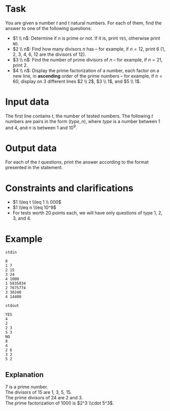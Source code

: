 # Task

You are given a number $t$ and $t$ natural numbers. For each of them, find the answer to one of the following questions:

* $1 \\ n$: Determine if $n$ is prime or not. If it is, print `YES`, otherwise print `NO`.
* $2 \\ n$: Find how many divisors $n$ has – for example, if $n = 12$, print $6$ ($1$, $2$, $3$, $4$, $6$, $12$ are the divisors of $12$).
* $3 \\ n$: Find the number of prime divisors of $n$ – for example, if $n = 21$, print $2$.
* $4 \\ n$: Display the prime factorization of a number, each factor on a new line, in **ascending** order of the prime numbers – for example, if $n = 60$, display on $3$ different lines $2 \\ 2$, $3 \\ 1$, and $5 \\ 1$.

# Input data

The first line contains $t$, the number of tested numbers. The following $t$ numbers are pairs in the form $(type, n)$, where $type$ is a number between $1$ and $4$, and $n$ is between $1$ and $10^9$.

# Output data

For each of the $t$ questions, print the answer according to the format presented in the statement.

# Constraints and clarifications

* $1 \\leq t \\leq 1 \\ 000$
* $1 \\leq n \\leq 10^9$
* For tests worth $20$ points each, we will have only questions of type $1$, $2$, $3$, and $4$.

# Example

`stdin`
```
8
1 7
2 15
3 24
4 1000
1 5835834
2 7675774
3 30240
4 14400
```

`stdout`
```
YES
4
2
2 3
5 3
NO
8
4
2 6
3 2
5 2
```

## Explanation

$7$ is a prime number.  
The divisors of $15$ are $1$, $3$, $5$, $15$.  
The prime divisors of $24$ are $2$ and $3$.  
The prime factorization of $1000$ is $2^3 \\cdot 5^3$.